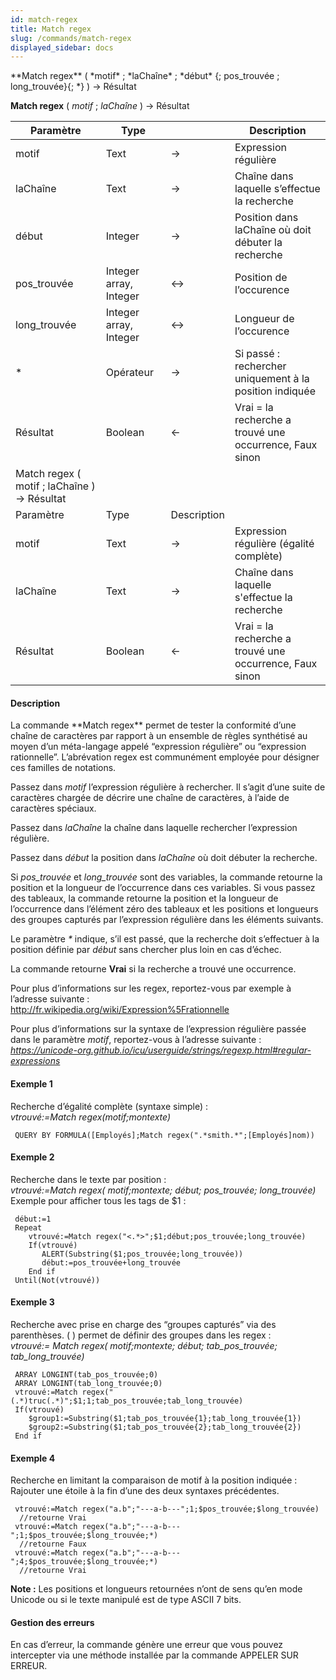 ```yaml
---
id: match-regex
title: Match regex
slug: /commands/match-regex
displayed_sidebar: docs
---
```


<!--REF #_command_.Match regex.Syntax-->**Match regex** ( *motif* ; *laChaîne* ; *début* {; pos_trouvée ; long_trouvée}{; *} ) -> Résultat <br/>
**Match regex** ( *motif* ; *laChaîne* ) -> Résultat<!-- END REF-->
<!--REF #_command_.Match regex.Params-->
| Paramètre | Type |  | Description |
| --- | --- | --- | --- |
| motif | Text | &srarr; | Expression régulière |
| laChaîne | Text | &srarr; | Chaîne dans laquelle s’effectue la recherche |
| début | Integer | &srarr; | Position dans laChaîne où doit débuter la recherche |
| pos_trouvée | Integer array, Integer | &harr; | Position de l’occurence |
| long_trouvée | Integer array, Integer | &harr; | Longueur de l’occurence |
| * | Opérateur | &srarr; | Si passé : rechercher uniquement à la position indiquée |
| Résultat | Boolean | &larr; | Vrai = la recherche a trouvé une occurrence, Faux sinon |
| Match regex ( motif ; laChaîne ) -> Résultat |
| Paramètre | Type | Description |
| motif | Text | &srarr; | Expression régulière (égalité complète) |
| laChaîne | Text | &srarr; | Chaîne dans laquelle s'effectue la recherche |
| Résultat | Boolean | &larr; | Vrai = la recherche a trouvé une occurrence, Faux sinon |

<!-- END REF-->

#### Description 

<!--REF #_command_.Match regex.Summary-->La commande **Match regex** permet de tester la conformité d’une chaîne de caractères par rapport à un ensemble de règles synthétisé au moyen d’un méta-langage appelé “expression régulière” ou “expression rationnelle”.<!-- END REF--> L’abrévation regex est communément employée pour désigner ces familles de notations. 

Passez dans *motif* l’expression régulière à rechercher. Il s’agit d’une suite de caractères chargée de décrire une chaîne de caractères, à l’aide de caractères spéciaux.

Passez dans *laChaîne* la chaîne dans laquelle rechercher l’expression régulière.

Passez dans *début* la position dans *laChaîne* où doit débuter la recherche.

Si *pos\_trouvée* et *long\_trouvée* sont des variables, la commande retourne la position et la longueur de l’occurrence dans ces variables. Si vous passez des tableaux, la commande retourne la position et la longueur de l’occurrence dans l’élément zéro des tableaux et les positions et longueurs des groupes capturés par l’expression régulière dans les éléments suivants.

Le paramètre *\** indique, s’il est passé, que la recherche doit s’effectuer à la position définie par *début* sans chercher plus loin en cas d’échec.

La commande retourne **Vrai** si la recherche a trouvé une occurrence.

Pour plus d’informations sur les regex, reportez-vous par exemple à l’adresse suivante :  
<http://fr.wikipedia.org/wiki/Expression%5Frationnelle>

Pour plus d’informations sur la syntaxe de l’expression régulière passée dans le paramètre *motif*, reportez-vous à l’adresse suivante :  
*https://unicode-org.github.io/icu/userguide/strings/regexp.html#regular-expressions*

#### Exemple 1 

Recherche d’égalité complète (syntaxe simple) :  
*vtrouvé:=Match regex(motif;montexte)*

```4d
 QUERY BY FORMULA([Employés];Match regex(".*smith.*";[Employés]nom))
```

#### Exemple 2 

Recherche dans le texte par position :  
*vtrouvé:=Match regex( motif;montexte; début; pos\_trouvée; long\_trouvée)*  
Exemple pour afficher tous les tags de $1 :

```4d
 début:=1
 Repeat
    vtrouvé:=Match regex("<.*>";$1;début;pos_trouvée;long_trouvée)
    If(vtrouvé)
       ALERT(Substring($1;pos_trouvée;long_trouvée))
       début:=pos_trouvée+long_trouvée
    End if
 Until(Not(vtrouvé))
```

#### Exemple 3 

Recherche avec prise en charge des “groupes capturés” via des parenthèses. ( ) permet de définir des groupes dans les regex :  
*vtrouvé:=* *Match regex( motif;montexte; début; tab\_pos\_trouvée; tab\_long\_trouvée)*  

```4d
 ARRAY LONGINT(tab_pos_trouvée;0)
 ARRAY LONGINT(tab_long_trouvée;0)
 vtrouvé:=Match regex("(.*)truc(.*)";$1;1;tab_pos_trouvée;tab_long_trouvée)
 If(vtrouvé)
    $group1:=Substring($1;tab_pos_trouvée{1};tab_long_trouvée{1})
    $group2:=Substring($1;tab_pos_trouvée{2};tab_long_trouvée{2})
 End if
```

#### Exemple 4 

Recherche en limitant la comparaison de motif à la position indiquée :  
Rajouter une étoile à la fin d’une des deux syntaxes précédentes.

```4d
 vtrouvé:=Match regex("a.b";"---a-b---";1;$pos_trouvée;$long_trouvée)
  //retourne Vrai
 vtrouvé:=Match regex("a.b";"---a-b---";1;$pos_trouvée;$long_trouvée;*)
  //retourne Faux
 vtrouvé:=Match regex("a.b";"---a-b---";4;$pos_trouvée;$long_trouvée;*)
  //retourne Vrai
```

**Note :** Les positions et longueurs retournées n’ont de sens qu’en mode Unicode ou si le texte manipulé est de type ASCII 7 bits.

#### Gestion des erreurs 

En cas d’erreur, la commande génère une erreur que vous pouvez intercepter via une méthode installée par la commande APPELER SUR ERREUR.

